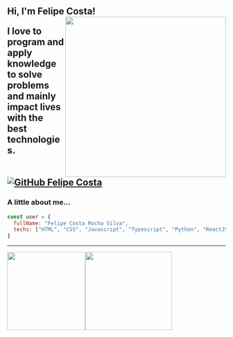 <h2> Hi, I'm Felipe Costa!
<img align='right' src="https://ik.imagekit.io/4d2zqchevzp/undraw_programming_2svr-removebg-preview_VgWWI9kEf77.png?updatedAt=1627572145317" width="370">
<p>I love to program and apply knowledge to solve problems and mainly impact lives with the best technologies.</p>

[![GitHub Felipe Costa](https://img.shields.io/github/followers/1felipecrs?label=follow&style=social)](https://github.com/1felipecrs)


### A little about me...  

```javascript
const user = {
  fullName: "Felipe Costa Rocha Silva",
  techs: ["HTML", "CSS", "Javascript", "Typescript", "Python", "ReactJS", "NextJS", "React Native", "SASS"]
}
```
---

<img height="180em" src="https://github-readme-stats.vercel.app/api?username=dev-felipecrsa&show_icons=true&theme=tokyonight&include_all_commits=true&count_private=true"/><img width="200em" height="180em" src="https://github-readme-stats.vercel.app/api/top-langs/?username=dev-felipecrs&show_icons=true&theme=tokyonight&include_all_commits=true&count_private=true"/>
